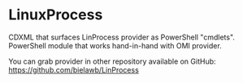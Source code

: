 LinuxProcess
============

CDXML that surfaces LinProcess provider as PowerShell "cmdlets".
PowerShell module that works hand-in-hand with OMI provider.

You can grab provider in other repository available on GitHub:
https://github.com/bielawb/LinProcess
